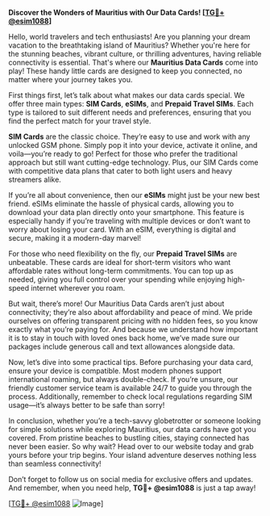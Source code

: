 **Discover the Wonders of Mauritius with Our Data Cards! [[TG💪+ @esim1088](https://t.me/s/esim1088)]**

Hello, world travelers and tech enthusiasts! Are you planning your dream vacation to the breathtaking island of Mauritius? Whether you're here for the stunning beaches, vibrant culture, or thrilling adventures, having reliable connectivity is essential. That's where our **Mauritius Data Cards** come into play! These handy little cards are designed to keep you connected, no matter where your journey takes you.

First things first, let’s talk about what makes our data cards special. We offer three main types: **SIM Cards**, **eSIMs**, and **Prepaid Travel SIMs**. Each type is tailored to suit different needs and preferences, ensuring that you find the perfect match for your travel style.

**SIM Cards** are the classic choice. They’re easy to use and work with any unlocked GSM phone. Simply pop it into your device, activate it online, and voila—you’re ready to go! Perfect for those who prefer the traditional approach but still want cutting-edge technology. Plus, our SIM Cards come with competitive data plans that cater to both light users and heavy streamers alike.

If you’re all about convenience, then our **eSIMs** might just be your new best friend. eSIMs eliminate the hassle of physical cards, allowing you to download your data plan directly onto your smartphone. This feature is especially handy if you’re traveling with multiple devices or don’t want to worry about losing your card. With an eSIM, everything is digital and secure, making it a modern-day marvel!

For those who need flexibility on the fly, our **Prepaid Travel SIMs** are unbeatable. These cards are ideal for short-term visitors who want affordable rates without long-term commitments. You can top up as needed, giving you full control over your spending while enjoying high-speed internet wherever you roam.

But wait, there’s more! Our Mauritius Data Cards aren’t just about connectivity; they’re also about affordability and peace of mind. We pride ourselves on offering transparent pricing with no hidden fees, so you know exactly what you’re paying for. And because we understand how important it is to stay in touch with loved ones back home, we’ve made sure our packages include generous call and text allowances alongside data.

Now, let’s dive into some practical tips. Before purchasing your data card, ensure your device is compatible. Most modern phones support international roaming, but always double-check. If you’re unsure, our friendly customer service team is available 24/7 to guide you through the process. Additionally, remember to check local regulations regarding SIM usage—it’s always better to be safe than sorry!

In conclusion, whether you’re a tech-savvy globetrotter or someone looking for simple solutions while exploring Mauritius, our data cards have got you covered. From pristine beaches to bustling cities, staying connected has never been easier. So why wait? Head over to our website today and grab yours before your trip begins. Your island adventure deserves nothing less than seamless connectivity!

Don’t forget to follow us on social media for exclusive offers and updates. And remember, when you need help, **TG💪+ @esim1088** is just a tap away! 

[[TG💪+ @esim1088](https://t.me/s/esim1088) ![Image](https://i.postimg.cc/Y0z9fWf4/image.png)]